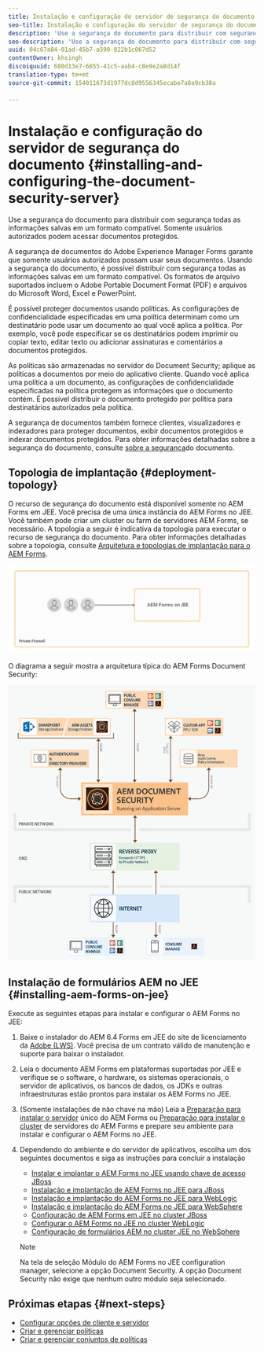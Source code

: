 ```yaml
---
title: Instalação e configuração do servidor de segurança do documento
seo-title: Instalação e configuração do servidor de segurança do documento
description: 'Use a segurança do documento para distribuir com segurança todas as informações salvas em um formato compatível. Somente usuários autorizados podem acessar documentos protegidos. '
seo-description: 'Use a segurança do documento para distribuir com segurança todas as informações salvas em um formato compatível. Somente usuários autorizados podem acessar documentos protegidos. '
uuid: 04c67a84-01ad-45b7-a590-822b1c067d52
contentOwner: khsingh
discoiquuid: 600d13e7-6655-41c5-aab4-c8e9e2a8d14f
translation-type: tm+mt
source-git-commit: 154011673d1977dc8d9556345ecabe7a8a9cb38a

---
```



# Instalação e configuração do servidor de segurança do documento {#installing-and-configuring-the-document-security-server}

Use a segurança do documento para distribuir com segurança todas as informações salvas em um formato compatível. Somente usuários autorizados podem acessar documentos protegidos.

A segurança de documentos do Adobe Experience Manager Forms garante que somente usuários autorizados possam usar seus documentos. Usando a segurança do documento, é possível distribuir com segurança todas as informações salvas em um formato compatível. Os formatos de arquivo suportados incluem o Adobe Portable Document Format (PDF) e arquivos do Microsoft Word, Excel e PowerPoint.

É possível proteger documentos usando políticas. As configurações de confidencialidade especificadas em uma política determinam como um destinatário pode usar um documento ao qual você aplica a política. Por exemplo, você pode especificar se os destinatários podem imprimir ou copiar texto, editar texto ou adicionar assinaturas e comentários a documentos protegidos.

As políticas são armazenadas no servidor do Document Security; aplique as políticas a documentos por meio do aplicativo cliente. Quando você aplica uma política a um documento, as configurações de confidencialidade especificadas na política protegem as informações que o documento contém. É possível distribuir o documento protegido por política para destinatários autorizados pela política.

A segurança de documentos também fornece clientes, visualizadores e indexadores para proteger documentos, exibir documentos protegidos e indexar documentos protegidos. Para obter informações detalhadas sobre a segurança do documento, consulte [sobre a segurança](/help/forms/using/admin-help/document-security.md)do documento.

## Topologia de implantação {#deployment-topology}

O recurso de segurança do documento está disponível somente no AEM Forms em JEE. Você precisa de uma única instância do AEM Forms no JEE. Você também pode criar um cluster ou farm de servidores AEM Forms, se necessário. A topologia a seguir é indicativa da topologia para executar o recurso de segurança do documento. Para obter informações detalhadas sobre a topologia, consulte [Arquitetura e topologias de implantação para o AEM Forms](aem-forms-architecture-deployment.md).

<!--fix above link-->

![](do-not-localize/document-security-server_topology.png)

O diagrama a seguir mostra a arquitetura típica do AEM Forms Document Security:

![](do-not-localize/document-security-typical-environment.png)

## Instalação de formulários AEM no JEE {#installing-aem-forms-on-jee}

Execute as seguintes etapas para instalar e configurar o AEM Forms no JEE:

1. Baixe o instalador do AEM 6.4 Forms em JEE do site de licenciamento da [Adobe (LWS)](https://licensing.adobe.com/). Você precisa de um contrato válido de manutenção e suporte para baixar o instalador.
1. Leia o documento [](/help/forms/using/aem-forms-jee-supported-platforms.md) AEM Forms em plataformas suportadas por JEE e verifique se o software, o hardware, os sistemas operacionais, o servidor de aplicativos, os bancos de dados, os JDKs e outras infraestruturas estão prontos para instalar os AEM Forms no JEE.
1. (Somente instalações de não chave na mão) Leia a [Preparação para instalar o servidor](https://www.adobe.com/go/learn_aemforms_prepareInstallsingle_64) único do AEM Forms ou [Preparação para instalar o cluster](https://www.adobe.com/go/learn_aemforms_prepareInstallcluster_64) de servidores do AEM Forms e prepare seu ambiente para instalar e configurar o AEM Forms no JEE.
1. Dependendo do ambiente e do servidor de aplicativos, escolha um dos seguintes documentos e siga as instruções para concluir a instalação

   * [Instalar e implantar o AEM Forms no JEE usando chave de acesso JBoss](https://www.adobe.com/go/learn_aemforms_installTurnkey_64)
   * [Instalação e implantação de AEM Forms no JEE para JBoss](https://www.adobe.com/go/learn_aemforms_installJBoss_64)
   * [Instalação e implantação do AEM Forms no JEE para WebLogic](https://www.adobe.com/go/learn_aemforms_installWebLogic_64)
   * [Instalação e implantação do AEM Forms no JEE para WebSphere](https://www.adobe.com/go/learn_aemforms_installWebSphere_64)
   * [Configuração de AEM Forms em JEE no cluster JBoss](https://www.adobe.com/go/learn_aemforms_clusterJBoss_64)
   * [Configurar o AEM Forms no JEE no cluster WebLogic](https://www.adobe.com/go/learn_aemforms_clusterWebLogic_64)
   * [Configuração de formulários AEM no cluster JEE no WebSphere](https://www.adobe.com/go/learn_aemforms_clusterWebSphere_64)
   >[!NOTE]
   >
   >Na tela de seleção Módulo do AEM Forms no JEE configuration manager, selecione a opção Document Security. A opção Document Security não exige que nenhum outro módulo seja selecionado.

## Próximas etapas {#next-steps}

* [Configurar opções de cliente e servidor](/help/forms/using/admin-help/configuring-client-server-options.md)
* [Criar e gerenciar políticas](/help/forms/using/admin-help/creating-policies.md)
* [Criar e gerenciar conjuntos de políticas](/help/forms/using/admin-help/creating-policy-sets.md)
